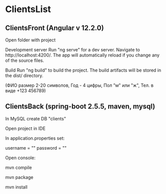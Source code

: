 # ClientsList

## ClientsFront (Angular v 12.2.0)

Open folder with project

Development server
Run 
 "ng serve"
for a dev server. Navigate to http://localhost:4200/. The app will automatically reload if you change any of the source files.

Build
Run
 "ng build"
to build the project. The build artifacts will be stored in the dist/ directory.

(ФИО размер 2-20 символов,
Год - 4 цифры,
Пол "м" или "ж",
Тел. в виде  +123 456789)



## ClientsBack (spring-boot 2.5.5, maven, mysql)
In MySQL create DB "clients"

Open project in IDE

In application.properties set:

username = ""
password = ""

Open console:

mvn compile

mvn package

mvn install
